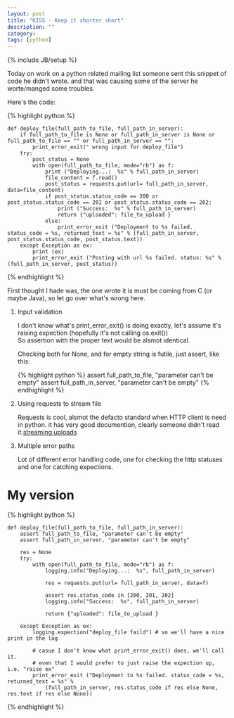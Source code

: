 ```yaml
---
layout: post
title: "KISS - Keep it shorter short"
description: ""
category: 
tags: [python]
---
```

{% include JB/setup %}

Today on work on a python related mailing list someone sent this snippet of code he didn't wrote.
and that was causing some of the server he worte/manged some troubles.

Here's the code:

{% highlight python %}

    def deploy_file(full_path_to_file, full_path_in_server):
        if full_path_to_file is None or full_path_in_server is None or full_path_to_file == "" or full_path_in_server == "":
            print_error_exit(" wrong input for deploy_file")
        try:
            post_status = None
            with open(full_path_to_file, mode="rb") as f:
                print ("Deploying...:  %s" % full_path_in_server)
                file_content = f.read()
                post_status = requests.put(url= full_path_in_server, data=file_content)
                if post_status.status_code == 200 or post_status.status_code == 201 or post_status.status_code == 202:
                    print ("Success:  %s" % full_path_in_server)
                    return {"uploaded": file_to_upload }
                else:
                    print_error_exit ("Deployment to %s failed. status_code = %s, returned_text = %s" % (full_path_in_server, post_status.status_code, post_status.text))
        except Exception as ex:
            print (ex)
            print_error_exit ("Posting with url %s failed. status: %s" % (full_path_in_server, post_status))
{% endhighlight %}

First thought I hade was, the one wrote it is must be coming from C (or maybe Java), so let go over what's wrong here.

1. Input validation

    I don't know what's print_error_exit() is doing exactly, let's assume it's raising expection (hopefully it's not calling os.exit())    
    So assertion with the proper text would be alsmot identical.

    Checking both for None, and for empty string is futile, just assert, like this:

    {% highlight python %}
        assert full_path_to_file, "parameter can't be empty"
        assert full_path_in_server, "parameter can't be empty"
    {% endhighlight %}

1. Using requests to stream file

    Requests is cool, alsmot the defacto standard when HTTP client is need in python.
    it has very good documention, clearly someone didn't read it.[streaming uploads][1]

1. Multiple error paths

    Lot of different error handling code, one for checking the http statuses and one for catching expections.

# My version

{% highlight python %}

    def deploy_file(full_path_to_file, full_path_in_server):
        assert full_path_to_file, "parameter can't be empty"
        assert full_path_in_server, "parameter can't be empty"

        res = None
        try:
            with open(full_path_to_file, mode="rb") as f:
                logging.info("Deploying...:  %s", full_path_in_server)

                res = requests.put(url= full_path_in_server, data=f)

                assert res.status_code in [200, 201, 202]
                logging.info("Success:  %s", full_path_in_server)

                return {"uploaded": file_to_upload }

        except Exception as ex:
            logging.expection("deploy_file faild") # so we'll have a nice print in the log

            # casue I don't know what print_error_exit() does, we'll call it.
            # even that I would prefer to just raise the expection up, i.e. "raise ex"
            print_error_exit ("Deployment to %s failed. status_code = %s, returned_text = %s" % 
                (full_path_in_server, res.status_code if res else None, res.text if res else None))

{% endhighlight %}

[1]: http://docs.python-requests.org/en/master/user/advanced/#streaming-uploads
